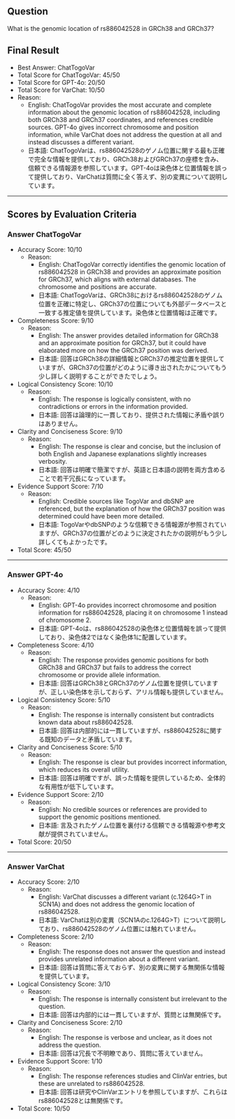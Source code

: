 ## Question

What is the genomic location of rs886042528 in GRCh38 and GRCh37?

## Final Result

- Best Answer: ChatTogoVar
- Total Score for ChatTogoVar: 45/50
- Total Score for GPT-4o: 20/50
- Total Score for VarChat: 10/50
- Reason:
  - English: ChatTogoVar provides the most accurate and complete information about the genomic location of rs886042528, including both GRCh38 and GRCh37 coordinates, and references credible sources. GPT-4o gives incorrect chromosome and position information, while VarChat does not address the question at all and instead discusses a different variant.
  - 日本語: ChatTogoVarは、rs886042528のゲノム位置に関する最も正確で完全な情報を提供しており、GRCh38およびGRCh37の座標を含み、信頼できる情報源を参照しています。GPT-4oは染色体と位置情報を誤って提供しており、VarChatは質問に全く答えず、別の変異について説明しています。

---

## Scores by Evaluation Criteria

### Answer ChatTogoVar
- Accuracy Score: 10/10
  - Reason: 
    - English: ChatTogoVar correctly identifies the genomic location of rs886042528 in GRCh38 and provides an approximate position for GRCh37, which aligns with external databases. The chromosome and positions are accurate.
    - 日本語: ChatTogoVarは、GRCh38におけるrs886042528のゲノム位置を正確に特定し、GRCh37の位置についても外部データベースと一致する推定値を提供しています。染色体と位置情報は正確です。
- Completeness Score: 9/10
  - Reason: 
    - English: The answer provides detailed information for GRCh38 and an approximate position for GRCh37, but it could have elaborated more on how the GRCh37 position was derived.
    - 日本語: 回答はGRCh38の詳細情報とGRCh37の推定位置を提供していますが、GRCh37の位置がどのように導き出されたかについてもう少し詳しく説明することができたでしょう。
- Logical Consistency Score: 10/10
  - Reason: 
    - English: The response is logically consistent, with no contradictions or errors in the information provided.
    - 日本語: 回答は論理的に一貫しており、提供された情報に矛盾や誤りはありません。
- Clarity and Conciseness Score: 9/10
  - Reason: 
    - English: The response is clear and concise, but the inclusion of both English and Japanese explanations slightly increases verbosity.
    - 日本語: 回答は明確で簡潔ですが、英語と日本語の説明を両方含めることで若干冗長になっています。
- Evidence Support Score: 7/10
  - Reason: 
    - English: Credible sources like TogoVar and dbSNP are referenced, but the explanation of how the GRCh37 position was determined could have been more detailed.
    - 日本語: TogoVarやdbSNPのような信頼できる情報源が参照されていますが、GRCh37の位置がどのように決定されたかの説明がもう少し詳しくてもよかったです。
- Total Score: 45/50

---

### Answer GPT-4o
- Accuracy Score: 4/10
  - Reason: 
    - English: GPT-4o provides incorrect chromosome and position information for rs886042528, placing it on chromosome 1 instead of chromosome 2.
    - 日本語: GPT-4oは、rs886042528の染色体と位置情報を誤って提供しており、染色体2ではなく染色体1に配置しています。
- Completeness Score: 4/10
  - Reason: 
    - English: The response provides genomic positions for both GRCh38 and GRCh37 but fails to address the correct chromosome or provide allele information.
    - 日本語: 回答はGRCh38とGRCh37のゲノム位置を提供していますが、正しい染色体を示しておらず、アリル情報も提供していません。
- Logical Consistency Score: 5/10
  - Reason: 
    - English: The response is internally consistent but contradicts known data about rs886042528.
    - 日本語: 回答は内部的には一貫していますが、rs886042528に関する既知のデータと矛盾しています。
- Clarity and Conciseness Score: 5/10
  - Reason: 
    - English: The response is clear but provides incorrect information, which reduces its overall utility.
    - 日本語: 回答は明確ですが、誤った情報を提供しているため、全体的な有用性が低下しています。
- Evidence Support Score: 2/10
  - Reason: 
    - English: No credible sources or references are provided to support the genomic positions mentioned.
    - 日本語: 言及されたゲノム位置を裏付ける信頼できる情報源や参考文献が提供されていません。
- Total Score: 20/50

---

### Answer VarChat
- Accuracy Score: 2/10
  - Reason: 
    - English: VarChat discusses a different variant (c.1264G>T in SCN1A) and does not address the genomic location of rs886042528.
    - 日本語: VarChatは別の変異（SCN1Aのc.1264G>T）について説明しており、rs886042528のゲノム位置には触れていません。
- Completeness Score: 2/10
  - Reason: 
    - English: The response does not answer the question and instead provides unrelated information about a different variant.
    - 日本語: 回答は質問に答えておらず、別の変異に関する無関係な情報を提供しています。
- Logical Consistency Score: 3/10
  - Reason: 
    - English: The response is internally consistent but irrelevant to the question.
    - 日本語: 回答は内部的には一貫していますが、質問とは無関係です。
- Clarity and Conciseness Score: 2/10
  - Reason: 
    - English: The response is verbose and unclear, as it does not address the question.
    - 日本語: 回答は冗長で不明瞭であり、質問に答えていません。
- Evidence Support Score: 1/10
  - Reason: 
    - English: The response references studies and ClinVar entries, but these are unrelated to rs886042528.
    - 日本語: 回答は研究やClinVarエントリを参照していますが、これらはrs886042528とは無関係です。
- Total Score: 10/50
